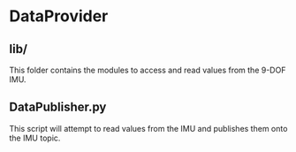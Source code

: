 # DataProvider

## lib/
This folder contains the modules to access and read values from the 9-DOF IMU.

## DataPublisher.py
This script will attempt to read values from the IMU and publishes them onto the IMU topic.